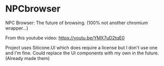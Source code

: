 # NPCbrowser

NPC Browser: The future of browsing. (100% not another chromium wrapper...)

From this youtube video: https://youtu.be/YMX7uD2tqE0

Project uses Siticone.UI which does require a license but I don't use one and I'm fine. Could replace the UI components with my own in the future. (Already made them)
